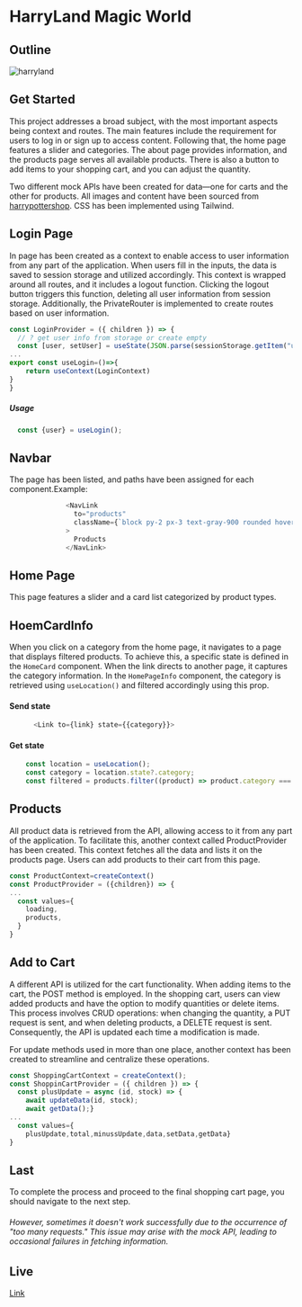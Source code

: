 # HarryLand Magic World
## Outline
![harryland](https://github.com/vildancetin/harryland/assets/75564722/6c97aace-b850-4fb1-8368-5d5753835f0a)

## Get Started
This project addresses a broad subject, with the most important aspects being context and routes. The main features include the requirement for users to log in or sign up to access content. Following that, the home page features a slider and categories. The about page provides information, and the products page serves all available products. There is also a button to add items to your shopping cart, and you can adjust the quantity.

Two different mock APIs have been created for data—one for carts and the other for products. All images and content have been sourced from [harrypottershop](https://harrypottershop.co.uk/).
CSS has been implemented using Tailwind.
## Login Page
In page has been created as a context to enable access to user information from any part of the application. When users fill in the inputs, the data is saved to session storage and utilized accordingly. This context is wrapped around all routes, and it includes a logout function. Clicking the logout button triggers this function, deleting all user information from session storage. Additionally, the PrivateRouter is implemented to create routes based on user information.
```javascript
const LoginProvider = ({ children }) => {
  // ? get user info from storage or create empty
  const [user, setUser] = useState(JSON.parse(sessionStorage.getItem("user")) || "";
...
export const useLogin=()=>{
    return useContext(LoginContext)
}
}
```
##### Usage
```javascript
  const {user} = useLogin();
```
## Navbar
The page has been listed, and paths have been assigned for each component.Example:
```javascript
              <NavLink
                to="products"
                className={`block py-2 px-3 text-gray-900 rounded hover:bg-gray-100 md:hover:bg-transparent md:border-0 md:hover:text-white hover:text-white md:p-0 dark:text-white md:dark:hover:text-blue-500 dark:hover:bg-gray-700 dark:hover:text-white md:dark:hover:bg-transparent ${location.pathname==="/home/products" ? "text-white scale-105" : ""}` }
              >
                Products
              </NavLink>
```
## Home Page
This page features a slider and a card list categorized by product types.
## HoemCardInfo
When you click on a category from the home page, it navigates to a page that displays filtered products. To achieve this, a specific state is defined in the `HomeCard` component. When the link directs to another page, it captures the category information. In the `HomePageInfo` component, the category is retrieved using `useLocation()` and filtered accordingly using this prop.
#### Send state
```javascript
      <Link to={link} state={{category}}>
```
#### Get state
```javascript
    const location = useLocation();
    const category = location.state?.category;
    const filtered = products.filter((product) => product.category === category);
```
## Products
All product data is retrieved from the API, allowing access to it from any part of the application. To facilitate this, another context called ProductProvider has been created. This context fetches all the data and lists it on the products page. Users can add products to their cart from this page.
```javascript
const ProductContext=createContext()
const ProductProvider = ({children}) => {
...
  const values={
    loading,
    products,
  }
}
```

## Add to Cart

A different API is utilized for the cart functionality. When adding items to the cart, the POST method is employed. In the shopping cart, users can view added products and have the option to modify quantities or delete items. This process involves CRUD operations: when changing the quantity, a PUT request is sent, and when deleting products, a DELETE request is sent. Consequently, the API is updated each time a modification is made.

For update methods used in more than one place, another context has been created to streamline and centralize these operations.
```javascript
const ShoppingCartContext = createContext();
const ShoppinCartProvider = ({ children }) => {
  const plusUpdate = async (id, stock) => {
    await updateData(id, stock);
    await getData();}
...
  const values={
    plusUpdate,total,minussUpdate,data,setData,getData}
}
```
## Last
To complete the process and proceed to the final shopping cart page, you should navigate to the next step.

###### However, sometimes it doesn't work successfully due to the occurrence of "too many requests." This issue may arise with the mock API, leading to occasional failures in fetching information.
## Live
[Link](https://harryland.vercel.app/)

